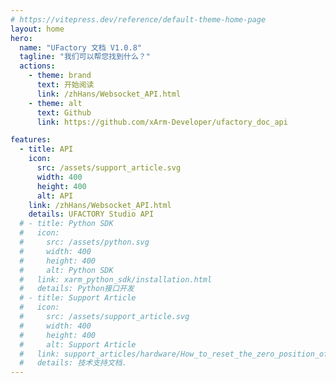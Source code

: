 ```yaml
---
# https://vitepress.dev/reference/default-theme-home-page
layout: home
hero:
  name: "UFactory 文档 V1.0.8"
  tagline: "我们可以帮您找到什么？"
  actions:
    - theme: brand
      text: 开始阅读
      link: /zhHans/Websocket_API.html
    - theme: alt
      text: Github
      link: https://github.com/xArm-Developer/ufactory_doc_api

features:
  - title: API
    icon: 
      src: /assets/support_article.svg
      width: 400
      height: 400
      alt: API
    link: /zhHans/Websocket_API.html
    details: UFACTORY Studio API
  # - title: Python SDK
  #   icon: 
  #     src: /assets/python.svg
  #     width: 400
  #     height: 400
  #     alt: Python SDK
  #   link: xarm_python_sdk/installation.html
  #   details: Python接口开发
  # - title: Support Article
  #   icon: 
  #     src: /assets/support_article.svg
  #     width: 400
  #     height: 400
  #     alt: Support Article
  #   link: support_articles/hardware/How_to_reset_the_zero_position_of_xArm_Gripper.html
  #   details: 技术支持文档.
---
```


